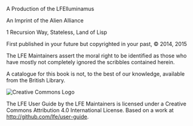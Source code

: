 A Production of the LFElluminamus

An Imprint of the Alien Alliance 

1 Recursion Way, Stateless, Land of Lisp

First published in your future but copyrighted in your past, &copy; 2014, 2015

The LFE Maintainers assert the moral right to be identified as those who have mostly not completely ignored the scribbles contained herein.

A catalogue for this book is not, to the best of our knowledge, available from the British Library.

![Creative Commons Logo](https://i.creativecommons.org/l/by/4.0/88x31.png)

The LFE User Guide by the LFE Maintainers is licensed under a Creative Commons Attribution 4.0 International License.
Based on a work at http://github.com/lfe/user-guide.